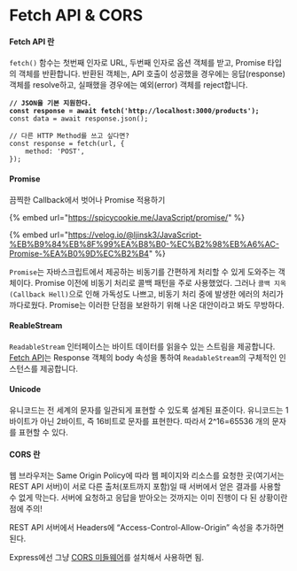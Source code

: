 # Fetch API & CORS

#### Fetch API 란

`fetch()` 함수는 첫번째 인자로 URL, 두번째 인자로 옵션 객체를 받고, Promise 타입의 객체를 반환합니다. 반환된 객체는, API 호출이 성공했을 경우에는 응답(response) 객체를 resolve하고, 실패했을 경우에는 예외(error) 객체를 reject합니다.

<pre class="language-javascript"><code class="lang-javascript"><strong>// JSON을 기본 지원한다.
</strong><strong>const response = await fetch('http://localhost:3000/products');
</strong>const data = await response.json();

// 다른 HTTP Method를 쓰고 싶다면?
const response = fetch(url, {
    method: 'POST',
});
</code></pre>

#### Promise

끔찍한 Callback에서 벗어나 Promise 적용하기

{% embed url="https://spicycookie.me/JavaScript/promise/" %}

{% embed url="https://velog.io/@ljinsk3/JavaScript-%EB%B9%84%EB%8F%99%EA%B8%B0-%EC%B2%98%EB%A6%AC-Promise-%EA%B0%9D%EC%B2%B4" %}

`Promise`는 자바스크립트에서 제공하는 비동기를 간편하게 처리할 수 있게 도와주는 객체이다. Promise 이전에 비동기 처리로 콜백 패턴을 주로 사용했었다. 그러나 `콜백 지옥(Callback Hell)`으로 인해 가독성도 나쁘고, 비동기 처리 중에 발생한 에러의 처리가 까다로웠다. Promise는 이러한 단점을 보완하기 위해 나온 대안이라고 봐도 무방하다.

#### ReableStream

`ReadableStream` 인터페이스는 바이트 데이터를 읽을수 있는 스트림을 제공합니다. [Fetch API](https://developer.mozilla.org/ko/docs/Web/API/Fetch\_API)는 Response 객체의 body 속성을 통하여 `ReadableStream`의 구체적인 인스턴스를 제공합니다.

#### Unicode

유니코드는 전 세계의 문자를 일관되게 표현할 수 있도록 설계된 표준이다. 유니코드는 1바이트가 아닌 2바이트, 즉 16비트로 문자를 표현한다. 따라서 2^16=65536 개의 문자를 표현할 수 있다. 

#### CORS 란

웹 브라우저는 Same Origin Policy에 따라 웹 페이지와 리소스를 요청한 곳(여기서는 REST API 서버)이 서로 다른 출처(포트까지 포함)일 때 서버에서 얻은 결과를 사용할 수 없게 막는다. 서버에 요청하고 응답을 받아오는 것까지는 이미 진행이 다 된 상황이란 점에 주의!

REST API 서버에서 Headers에 “Access-Control-Allow-Origin” 속성을 추가하면 된다.

Express에선 그냥 [CORS 미들웨어](https://expressjs.com/en/resources/middleware/cors.html)를 설치해서 사용하면 됨.
